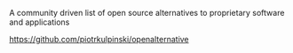 A community driven list of open source alternatives to proprietary software and applications

https://github.com/piotrkulpinski/openalternative